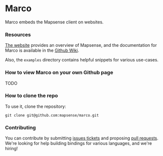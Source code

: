 Marco
=================

Marco embeds the Mapsense client on websites.
### Resources

[The website](http://mapsense.co) provides an overview of Mapsense, and the documentation for Marco is available in the [Github Wiki](https://github.com/mapsense/marco/wiki).

Also, the `examples` directory contains helpful snippets for various use-cases.

### How to view Marco on your own Github page
TODO

### How to clone the repo

To use it, clone the repository:

```
git clone git@github.com:mapsense/marco.git
```

### Contributing

You can contribute by submitting [issues tickets](http://github.com/mapsense/marco/issues) and proposing [pull requests](http://github.com/mapsense/marco/pulls). We're looking for help building bindings for various languages, and we're hiring!
